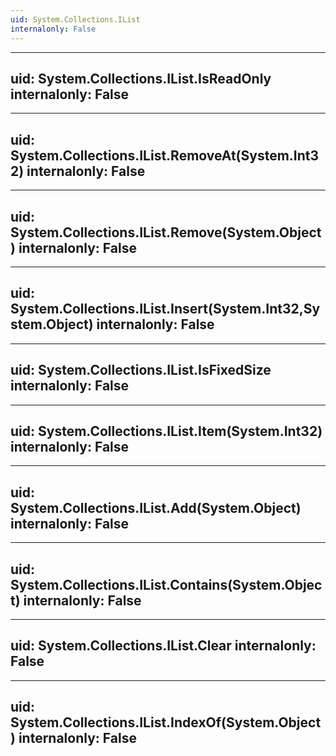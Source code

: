 ```yaml
---
uid: System.Collections.IList
internalonly: False
---
```


---
uid: System.Collections.IList.IsReadOnly
internalonly: False
---

---
uid: System.Collections.IList.RemoveAt(System.Int32)
internalonly: False
---

---
uid: System.Collections.IList.Remove(System.Object)
internalonly: False
---

---
uid: System.Collections.IList.Insert(System.Int32,System.Object)
internalonly: False
---

---
uid: System.Collections.IList.IsFixedSize
internalonly: False
---

---
uid: System.Collections.IList.Item(System.Int32)
internalonly: False
---

---
uid: System.Collections.IList.Add(System.Object)
internalonly: False
---

---
uid: System.Collections.IList.Contains(System.Object)
internalonly: False
---

---
uid: System.Collections.IList.Clear
internalonly: False
---

---
uid: System.Collections.IList.IndexOf(System.Object)
internalonly: False
---
